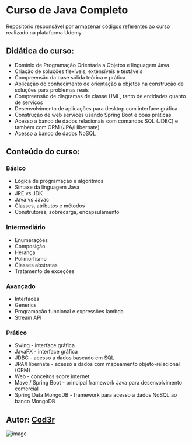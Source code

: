 # Curso de Java Completo

Repositório responsável por armazenar códigos referentes ao curso realizado na plataforma Udemy.

## Didática do curso:

- Domínio de Programação Orientada a Objetos e linguagem Java
- Criação de soluções flexíveis, extensíveis e testáveis
- Compreensão da base sólida teórica e prática
- Aplicação do conhecimento de orientação a objetos na construção de soluções para problemas reais
- Compreensão de diagramas de classe UML, tanto de entidades quanto de serviços
- Desenvolvimento de aplicações para desktop com interface gráfica
- Construção de web services usando Spring Boot e boas práticas
- Acesso a banco de dados relacionais com comandos SQL (JDBC) e também com ORM (JPA/Hibernate)
- Acesso a banco de dados NoSQL

## Conteúdo do curso:

### Básico

- Lógica de programação e algoritmos
- Sintaxe da linguagem Java
- JRE vs JDK
- Java vs Javac
- Classes, atributos e métodos
- Construtores, sobrecarga, encapsulamento

### Intermediário

- Enumerações
- Composição
- Herança
- Polimorfismo
- Classes abstratas
- Tratamento de exceções

### Avançado

- Interfaces
- Generics
- Programação funcional e expressões lambda
- Stream API

### Prático

- Swing - interface gráfica
- JavaFX - interface gráfica
- JDBC - acesso a dados baseado em SQL
- JPA/Hibernate - acesso a dados com mapeamento objeto-relacional (ORM)
- Web - conceitos sobre internet
- Mave / Spring Boot - principal framework Java para desenvolvimento comercial
- Spring Data MongoDB - framework para acesso a dados NoSQL ao banco MongoDB

## Autor: [Cod3r](https://github.com/cod3rcursos)

![image](https://user-images.githubusercontent.com/24658433/215882102-9763d4c3-e8e3-49cd-aff4-f202c14de513.png)
